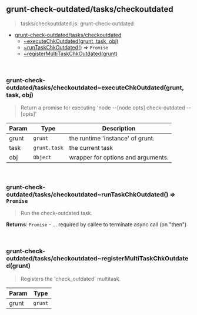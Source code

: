 
<br><a name="module_grunt-check-outdated/tasks/checkoutdated"></a>

## grunt-check-outdated/tasks/checkoutdated
> tasks/checkoutdated.js: grunt-check-outdated


* [grunt-check-outdated/tasks/checkoutdated](#module_grunt-check-outdated/tasks/checkoutdated)
    * [~executeChkOutdated(grunt, task, obj)](#module_grunt-check-outdated/tasks/checkoutdated..executeChkOutdated)
    * [~runTaskChkOutdated()](#module_grunt-check-outdated/tasks/checkoutdated..runTaskChkOutdated) ⇒ <code>Promise</code>
    * [~registerMultiTaskChkOutdated(grunt)](#module_grunt-check-outdated/tasks/checkoutdated..registerMultiTaskChkOutdated)


<br><a name="module_grunt-check-outdated/tasks/checkoutdated..executeChkOutdated"></a>

### grunt-check-outdated/tasks/checkoutdated~executeChkOutdated(grunt, task, obj)
> Return a promise for executing>    'node --[node opts] check-outdated --[opts]'


| Param | Type | Description |
| --- | --- | --- |
| grunt | <code>grunt</code> | the runtime 'instance' of grunt. |
| task | <code>grunt.task</code> | the current task |
| obj | <code>Object</code> | wrapper for options and arguments. |


<br><a name="module_grunt-check-outdated/tasks/checkoutdated..runTaskChkOutdated"></a>

### grunt-check-outdated/tasks/checkoutdated~runTaskChkOutdated() ⇒ <code>Promise</code>
> Run the check-outdated task.

**Returns**: <code>Promise</code> - ... required by callee to terminate async call (on "then")  

<br><a name="module_grunt-check-outdated/tasks/checkoutdated..registerMultiTaskChkOutdated"></a>

### grunt-check-outdated/tasks/checkoutdated~registerMultiTaskChkOutdated(grunt)
> Registers the 'check_outdated' multitask.


| Param | Type |
| --- | --- |
| grunt | <code>grunt</code> | 

